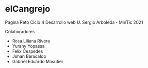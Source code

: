 # elCangrejo
Pagina Reto Ciclo 4 Desarrollo web U. Sergio Arboleda - MinTic 2021

Colaboradores
- Rosa Liliana Rivera
- Yurany Yopassa
- Felix Cespedes
- Johan Baracaldo
- Gabriel Eduardo Masutier


